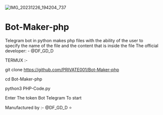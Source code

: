 ![IMG_20231226_194204_737](https://github.com/PRIVATE001/Bot-Maker-php/assets/155662747/ebdd46f1-50bd-4024-9bf0-56e84bea168a)
# Bot-Maker-php
Telegram bot in python makes php files with the ability of the user to specify the name of the file and the content that is inside the file The official developer: - @DF_GD_D 

TERMUX :-

git clone https://github.com/PRIVATE001/Bot-Maker-php 

cd Bot-Maker-php

python3 PHP-Code.py

Enter The token Bot Telegram To start

Manufactured by :- @DF_GD_D ⭐️ 
